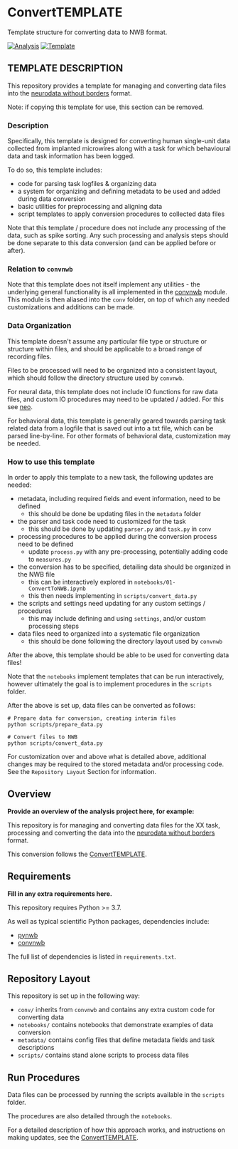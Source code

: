 # ConvertTEMPLATE

Template structure for converting data to NWB format.

[![Analysis](https://img.shields.io/badge/analysis-AnalyzeTEMPLATE-lightgrey)](https://github.com/HSUPipeline/AnalyzeTEMPLATE)
[![Template](https://img.shields.io/badge/template-HSUPipeline/ConvertTEMPLATE-yellow.svg)](https://github.com/HSUPipeline/ConvertTEMPLATE)

## TEMPLATE DESCRIPTION

This repository provides a template for managing and converting data files into the
[neurodata without borders](https://www.nwb.org/) format.

Note: if copying this template for use, this section can be removed.

### Description

Specifically, this template is designed for converting human single-unit data collected
from implanted microwires along with a task for which behavioural data and task information
has been logged.

To do so, this template includes:

- code for parsing task logfiles & organizing data
- a system for organizing and defining metadata to be used and added during data conversion
- basic utilities for preprocessing and aligning data
- script templates to apply conversion procedures to collected data files

Note that this template / procedure does not include any processing of the data, such as spike sorting.
Any such processing and analysis steps should be done separate to this data conversion (and can be applied before or after).

### Relation to `convnwb`

Note that this template does not itself implement any utilities - the underlying
general functionality is all implemented in the
[convnwb](https://github.com/HSUPipeline/convnwb)
module. This module is then aliased into the `conv` folder, on top
of which any needed customizations and additions can be made.

### Data Organization

This template doesn't assume any particular file type or structure or structure within files,
and should be applicable to a broad range of recording files.

Files to be processed will need to be organized into a consistent layout,
which should follow the directory structure used by `convnwb`.

For neural data, this template does not include IO functions for raw data files,
and custom IO procedures may need to be updated / added. For this see
[neo](https://github.com/NeuralEnsemble/python-neo).

For behavioral data, this template is generally geared towards parsing task
related data from a logfile that is saved out into a txt file, which can be
parsed line-by-line. For other formats of behavioral data, customization may be needed.

### How to use this template

In order to apply this template to a new task, the following updates are needed:

- metadata, including required fields and event information, need to be defined
    - this should be done be updating files in the `metadata` folder
- the parser and task code need to customized for the task
    - this should  be done by updating `parser.py` and `task.py` in `conv`
- processing procedures to be applied during the conversion process need to be defined
    - update `process.py` with any pre-processing, potentially adding code to `measures.py`
- the conversion has to be specified, detailing data should be organized in the NWB file
    - this can be interactively explored in `notebooks/01-ConvertToNWB.ipynb`
    - this then needs implementing in `scripts/convert_data.py`
- the scripts and settings need updating for any custom settings / procedures
    - this may include defining and using `settings`, and/or custom processing steps
- data files need to organized into a systematic file organization
    - this should be done following the directory layout used by `convnwb`

After the above, this template should be able to be used for converting data files!

Note that the `notebooks` implement templates that can be run interactively,
however ultimately the goal is to implement procedures in the `scripts` folder.

After the above is set up, data files can be converted as follows:

```
# Prepare data for conversion, creating interim files
python scripts/prepare_data.py

# Convert files to NWB
python scripts/convert_data.py
```

For customization over and above what is detailed above, additional changes may be required
to the stored metadata and/or processing code.
See the `Repository Layout` Section for information.

## Overview

**Provide an overview of the analysis project here, for example:**

This repository is for managing and converting data files for the XX task,
processing and converting the data into the
[neurodata without borders](https://www.nwb.org/) format.

This conversion follows the [ConvertTEMPLATE](https://github.com/HSUPipeline/ConvertTEMPLATE).

## Requirements

**Fill in any extra requirements here.**

This repository requires Python >= 3.7.

As well as typical scientific Python packages, dependencies include:

- [pynwb](https://github.com/NeurodataWithoutBorders/pynwb)
- [convnwb](https://github.com/HSUPipeline/convnwb)

The full list of dependencies is listed in `requirements.txt`.

## Repository Layout

This repository is set up in the following way:

- `conv/` inherits from `convnwb` and contains any extra custom code for converting data
- `notebooks/` contains notebooks that demonstrate examples of data conversion
- `metadata/` contains config files that define metadata fields and task descriptions
- `scripts/` contains stand alone scripts to process data files

## Run Procedures

Data files can be processed by running the scripts available in the `scripts` folder.

The procedures are also detailed through the `notebooks`.

For a detailed description of how this approach works, and instructions on making
updates, see the [ConvertTEMPLATE](https://github.com/HSUPipeline/ConvertTEMPLATE).
